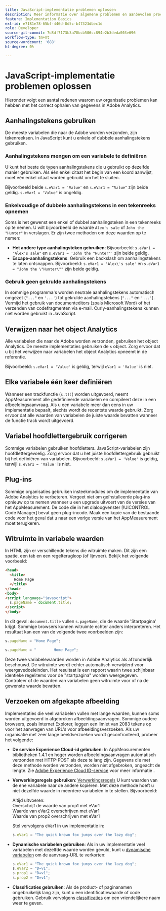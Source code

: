 ```yaml
---
title: JavaScript-implementatie problemen oplossen
description: Meer informatie over algemene problemen en aanbevolen procedures voor het oplossen van problemen met uw JavaScript-implementatie.
feature: Implementation Basics
exl-id: e7181e78-65bf-446d-8d5c-b47323dbec1d
role: Developer
source-git-commit: 7d8df7173b3a78bcb506cc894e2b3deda003e696
workflow-type: tm+mt
source-wordcount: '688'
ht-degree: 0%

---
```


# JavaScript-implementatie problemen oplossen

Hieronder volgt een aantal redenen waarom uw organisatie problemen kan hebben met het correct ophalen van gegevens in Adobe Analytics.

## Aanhalingstekens gebruiken

De meeste variabelen die naar de Adobe worden verzonden, zijn tekenreeksen. In JavaScript kunt u enkele of dubbele aanhalingstekens gebruiken.

### Aanhalingstekens mengen om een variabele te definiëren

U kunt het beste de typen aanhalingstekens die u gebruikt op dezelfde manier gebruiken. Als één enkel citaat het begin van een koord aanwijst, moet één enkel citaat worden gebruikt om het te sluiten.

Bijvoorbeeld beide `s.eVar1 = 'Value'` en `s.eVar1 = "Value"` zijn beide geldig. `s.eVar1 = 'Value"` is ongeldig.

### Enkelvoudige of dubbele aanhalingstekens in een tekenreeks opnemen

Soms is het gewenst een enkel of dubbel aanhalingsteken in een tekenreeks op te nemen. U wilt bijvoorbeeld de waarde `Alex's sale` of `John the "Hunter"` in verslagen. Er zijn twee methoden om deze waarden op te nemen:

* **Het andere type aanhalingsteken gebruiken**: Bijvoorbeeld: `s.eVar1 = "Alex's sale"` en `s.eVar1 = 'John the "Hunter"'` zijn beide geldig.
* **Escape-aanhalingstekens**: Gebruik een backslash om aanhalingstekens te laten ontsnappen. Bijvoorbeeld: `s.eVar1 = 'Alex\'s sale'` en `s.eVar1 = "John the \"Hunter\""` zijn beide geldig.

### Gebruik geen gekrulde aanhalingstekens

In sommige programma&#39;s worden neutrale aanhalingstekens automatisch omgezet (`"..."` en `'...'`) tot gekrulde aanhalingstekens (`"..."` en `'...'`). Vermijd het gebruik van documenteditors (zoals Microsoft Word) of het verzenden van codefragmenten via e-mail. Curly-aanhalingstekens kunnen niet worden gebruikt in JavaScript.

## Verwijzen naar het object Analytics

Alle variabelen die naar de Adobe worden verzonden, gebruiken het object Analytics. De meeste implementaties gebruiken de `s` object. Zorg ervoor dat u bij het verwijzen naar variabelen het object Analytics opneemt in de referentie.

Bijvoorbeeld: `s.eVar1 = 'Value'` is geldig, terwijl `eVar1 = 'Value'` is niet.

## Elke variabele één keer definiëren

Wanneer een trackfunctie (`s.t()`) worden uitgevoerd, neemt AppMeasurement alle gedefinieerde variabelen en compileert deze in een afbeeldingsaanvraag. Als u een variabele meer dan eens in uw implementatie bepaalt, slechts wordt de recentste waarde gebruikt. Zorg ervoor dat alle waarden van variabelen de juiste waarde bevatten wanneer de functie track wordt uitgevoerd.

## Variabel hoofdlettergebruik corrigeren

Sommige variabelen gebruiken hoofdletters. JavaScript-variabelen zijn hoofdlettergevoelig. Zorg ervoor dat u het juiste hoofdlettergebruik gebruikt bij het definiëren van variabelen. Bijvoorbeeld: `s.eVar1 = 'Value'` is geldig, terwijl `s.evar1 = 'Value'` is niet.

## Plug-ins

Sommige organisaties gebruiken insteekmodules om de implementatie van Adobe Analytics te verbeteren. Vergeet niet om geïnstalleerde plug-ins opnieuw op te nemen wanneer u een upgrade uitvoert van de versies van het AppMeasurement. De code die in het dialoogvenster [!UICONTROL Code Manager] bevat geen plug-incode. Maak een kopie van de bestaande code voor het geval dat u naar een vorige versie van het AppMeasurement moet terugkeren.

## Witruimte in variabele waarden

In HTML zijn er verschillende tekens die witruimte maken. Dit zijn een spatie, een tab en een regelterugloop (of lijnvoer). Bekijk het volgende voorbeeld:

```html
<head>
  <title>
    Home Page
  </title>
</head>
<body>
<script language="javascript">
  s.pageName = document.title;
</script>
</body>
```

In dit geval: `document.title` vullen `s.pageName`, die de waarde &#39;Startpagina&#39; krijgt. Sommige browsers kunnen witruimte echter anders interpreteren. Het resultaat kan een van de volgende twee voorbeelden zijn:

```js
s.pageName = "Home Page";
```

```js
s.pageName = "        Home Page";
```

Deze twee variabelewaarden worden in Adobe Analytics als afzonderlijk beschouwd. De witruimte wordt echter automatisch verwijderd voor weergavedoeleinden. Het resultaat is een rapport waarin twee schijnbaar identieke regelitems voor de &quot;startpagina&quot; worden weergegeven. Controleer of de waarden van variabelen geen witruimte voor of na de gewenste waarde bevatten.

## Verzoeken om afgekapte afbeelding

Implementaties die veel variabelen vullen met lange waarden, kunnen soms worden uitgevoerd in afgebroken afbeeldingsaanvragen. Sommige oudere browsers, zoals Internet Explorer, leggen een limiet van 2083 tekens op voor het aanvragen van URL&#39;s voor afbeeldingsverzoeken. Als uw organisatie met zeer lange beeldverzoeken wordt geconfronteerd, probeer het volgende:

* **De service Experience Cloud-id gebruiken**: In AppMeasurementen bibliotheken 1.4.1 en hoger worden afbeeldingsaanvragen automatisch verzonden met HTTP-POST als deze te lang zijn. Gegevens die met deze methode worden verzonden, worden niet afgebroken, ongeacht de lengte. Zie [Adobe Experience Cloud ID-service](https://experienceleague.adobe.com/docs/id-service/using/home.html) voor meer informatie .
* **Verwerkingsregels gebruiken**: [Verwerkingsregels](/help/admin/admin/c-manage-report-suites/c-edit-report-suites/general/c-processing-rules/processing-rules.md) U kunt waarden van de ene variabele naar de andere kopiëren. Met deze methode hoeft u niet dezelfde waarde in meerdere variabelen in te stellen. Bijvoorbeeld:

  Altijd uitvoeren:<br>
Overschrijf de waarde van prop1 met eVar1<br>
Waarde van eVar2 overschrijven met eVar1<br>
Waarde van prop2 overschrijven met eVar1<br>

  Stel vervolgens eVar1 in uw implementatie in:

  ```js
  s.eVar1 = "The quick brown fox jumps over the lazy dog";
  ```

* **Dynamische variabelen gebruiken**: Als in uw implementatie veel variabelen met dezelfde waarde worden gevuld, kunt u [dynamische variabelen](/help/implement/vars/page-vars/dynamic-variables.md) om de aanvraag-URL te verkorten:

  ```js
  s.eVar1 = "The quick brown fox jumps over the lazy dog";
  s.eVar2 = "D=v1";
  s.prop1 = "D=v1";
  s.prop2 = "D=v1";
  ```

* **Classificaties gebruiken**: Als de product- of paginanamen ongebruikelijk lang zijn, kunt u een identificatiewaarde of code gebruiken. Gebruik vervolgens [classificaties](/help/components/classifications/c-classifications.md) om een vriendelijkere naam weer te geven.
